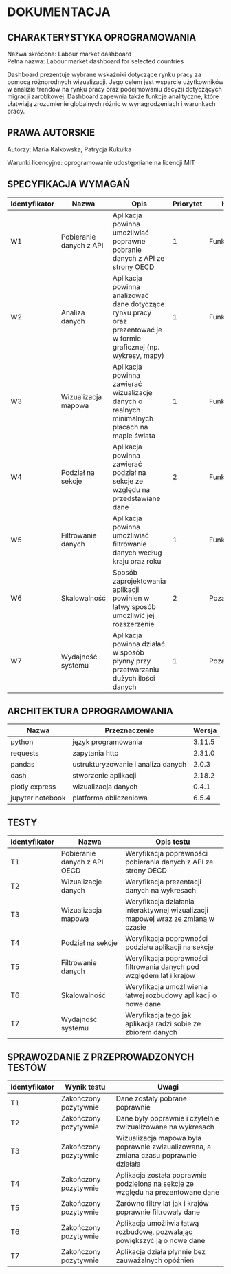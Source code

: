 # DOKUMENTACJA
## CHARAKTERYSTYKA OPROGRAMOWANIA
Nazwa skrócona: Labour market dashboard  
Pełna nazwa: Labour market dashboard for selected countries

Dashboard prezentuje wybrane wskaźniki dotyczące rynku pracy za pomocą różnorodnych wizualizacji. Jego celem jest wsparcie użytkowników w analizie trendów na rynku pracy oraz podejmowaniu decyzji dotyczących migracji zarobkowej. Dashboard zapewnia także funkcje analityczne, które ułatwiają zrozumienie globalnych różnic w wynagrodzeniach i warunkach pracy.

## PRAWA AUTORSKIE
Autorzy: Maria Kalkowska, Patrycja Kukułka  

Warunki licencyjne: oprogramowanie udostępniane na licencji MIT

## SPECYFIKACJA WYMAGAŃ
| Identyfikator | Nazwa                      | Opis                                                                                    | Priorytet | Kategoria     |
|---------------|----------------------------|-----------------------------------------------------------------------------------------|-----------|---------------|
| W1            | Pobieranie danych z API    | Aplikacja powinna umożliwiać poprawne pobranie danych z API ze strony OECD              | 1         | Funkcjonalne    |
| W2            | Analiza danych             | Aplikacja powinna analizować dane dotyczące rynku pracy oraz prezentować je w formie graficznej (np. wykresy, mapy) | 1         | Funkcjonalne   |
| W3            | Wizualizacja mapowa        | Aplikacja powinna zawierać wizualizację danych o realnych minimalnych płacach  na mapie świata | 1         | Funkcjonalne    |
| W4            | Podział na sekcje          | Aplikacja powinna zawierać podział na sekcje ze względu na przedstawiane dane           | 2         | Funkcjonalne    |
| W5            | Filtrowanie danych         | Aplikacja powinna umożliwiać filtrowanie danych według kraju oraz roku                  | 1         | Funkcjonalne    |
| W6            | Skalowalność               | Sposób zaprojektowania aplikacji powinien w łatwy sposób umożliwić jej rozszerzenie     | 2         | Pozafunkcjonalne|
| W7            | Wydajność systemu          | Aplikacja powinna działać w sposób płynny przy przetwarzaniu dużych ilości danych       | 1         | Pozafunkcjonalne|

## ARCHITEKTURA OPROGRAMOWANIA
| Nazwa            | Przeznaczenie                                                         | Wersja |
|------------------|-----------------------------------------------------------------------|--------|
| python           | język programowania                                                   | 3.11.5 |
| requests         | zapytania http                                                        | 2.31.0 |
| pandas           | ustrukturyzowanie i analiza danych                                    | 2.0.3  |
| dash             | stworzenie aplikacji                                                  | 2.18.2 |
| plotly express   | wizualizacja danych                                                   | 0.4.1  |
| jupyter notebook | platforma obliczeniowa                                                | 6.5.4  |

## TESTY
| Identyfikator | Nazwa                        | Opis  testu                                                                                                       |
|---------------|------------------------------|-------------------------------------------------------------------------------------------------------------------|
| T1            | Pobieranie danych z API OECD | Weryfikacja poprawności pobierania danych z API ze strony OECD                                                    |
| T2            | Wizualizacje danych          | Weryfikacja prezentacji danych na wykresach                                                                       |
| T3            | Wizualizacja mapowa          | Weryfikacja działania interaktywnej wizualizacji mapowej wraz ze zmianą w czasie                                  |
| T4            | Podział na sekcje            | Weryfikacja poprawności podziału aplikacji na sekcje                                                              |
| T5            | Filtrowanie danych           | Weryfikacja poprawności filtrowania danych pod względem lat i krajów                                              |
| T6            | Skalowalność                 | Weryfikacja umożliwienia łatwej rozbudowy aplikacji o nowe dane                                                   |
| T7            | Wydajność systemu            | Weryfikacja tego jak aplikacja radzi sobie ze zbiorem danych                                                      |

## SPRAWOZDANIE Z PRZEPROWADZONYCH TESTÓW
| Identyfikator | Wynik testu                  | Uwagi                                                                                           |
|---------------|------------------------------|-------------------------------------------------------------------------------------------------|
| T1            | Zakończony pozytywnie        | Dane zostały pobrane poprawnie                                                                  |
| T2            | Zakończony pozytywnie        | Dane były poprawnie i czytelnie zwizualizowane na wykresach                                     |
| T3            | Zakończony pozytywnie        | Wizualizacja mapowa była poprawnie zwizualizowana, a zmiana czasu poprawnie działała            |
| T4            | Zakończony pozytywnie        | Aplikacja została poprawnie podzielona na sekcje ze względu na prezentowane dane                |
| T5            | Zakończony pozytywnie        | Zarówno filtry lat jak i krajów poprawnie filtrowały dane                                       |
| T6            | Zakończony pozytywnie        | Aplikacja umożliwia łatwą rozbudowę, pozwalając powiększyć ją o nowe dane                       |
| T7            | Zakończony pozytywnie        | Aplikacja działa płynnie bez zauważalnych opóźnień                                              |
